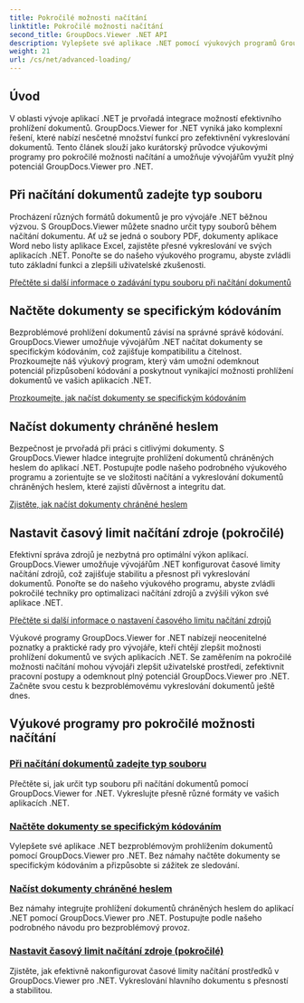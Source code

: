 ```yaml
---
title: Pokročilé možnosti načítání
linktitle: Pokročilé možnosti načítání
second_title: GroupDocs.Viewer .NET API
description: Vylepšete své aplikace .NET pomocí výukových programů GroupDocs.Viewer for .NET. Naučte se specifikovat typy souborů, spravovat kódování, načítat dokumenty chráněné heslem a další.
weight: 21
url: /cs/net/advanced-loading/
---
```

## Úvod

V oblasti vývoje aplikací .NET je prvořadá integrace možností efektivního prohlížení dokumentů. GroupDocs.Viewer for .NET vyniká jako komplexní řešení, které nabízí nesčetné množství funkcí pro zefektivnění vykreslování dokumentů. Tento článek slouží jako kurátorský průvodce výukovými programy pro pokročilé možnosti načítání a umožňuje vývojářům využít plný potenciál GroupDocs.Viewer pro .NET.

## Při načítání dokumentů zadejte typ souboru
Procházení různých formátů dokumentů je pro vývojáře .NET běžnou výzvou. S GroupDocs.Viewer můžete snadno určit typy souborů během načítání dokumentu. Ať už se jedná o soubory PDF, dokumenty aplikace Word nebo listy aplikace Excel, zajistěte přesné vykreslování ve svých aplikacích .NET. Ponořte se do našeho výukového programu, abyste zvládli tuto základní funkci a zlepšili uživatelské zkušenosti.

[Přečtěte si další informace o zadávání typu souboru při načítání dokumentů](./specify-file-type/)

## Načtěte dokumenty se specifickým kódováním
Bezproblémové prohlížení dokumentů závisí na správné správě kódování. GroupDocs.Viewer umožňuje vývojářům .NET načítat dokumenty se specifickým kódováním, což zajišťuje kompatibilitu a čitelnost. Prozkoumejte náš výukový program, který vám umožní odemknout potenciál přizpůsobení kódování a poskytnout vynikající možnosti prohlížení dokumentů ve vašich aplikacích .NET.

[Prozkoumejte, jak načíst dokumenty se specifickým kódováním](./load-documents-encoding/)

## Načíst dokumenty chráněné heslem
Bezpečnost je prvořadá při práci s citlivými dokumenty. S GroupDocs.Viewer hladce integrujte prohlížení dokumentů chráněných heslem do aplikací .NET. Postupujte podle našeho podrobného výukového programu a zorientujte se ve složitosti načítání a vykreslování dokumentů chráněných heslem, které zajistí důvěrnost a integritu dat.

[Zjistěte, jak načíst dokumenty chráněné heslem](./load-password-protected-document/)

## Nastavit časový limit načítání zdroje (pokročilé)
Efektivní správa zdrojů je nezbytná pro optimální výkon aplikací. GroupDocs.Viewer umožňuje vývojářům .NET konfigurovat časové limity načítání zdrojů, což zajišťuje stabilitu a přesnost při vykreslování dokumentů. Ponořte se do našeho výukového programu, abyste zvládli pokročilé techniky pro optimalizaci načítání zdrojů a zvýšili výkon své aplikace .NET.

[Přečtěte si další informace o nastavení časového limitu načítání zdrojů](./set-resource-loading-timeout/)

Výukové programy GroupDocs.Viewer for .NET nabízejí neocenitelné poznatky a praktické rady pro vývojáře, kteří chtějí zlepšit možnosti prohlížení dokumentů ve svých aplikacích .NET. Se zaměřením na pokročilé možnosti načítání mohou vývojáři zlepšit uživatelské prostředí, zefektivnit pracovní postupy a odemknout plný potenciál GroupDocs.Viewer pro .NET. Začněte svou cestu k bezproblémovému vykreslování dokumentů ještě dnes.
## Výukové programy pro pokročilé možnosti načítání
### [Při načítání dokumentů zadejte typ souboru](./specify-file-type/)
Přečtěte si, jak určit typ souboru při načítání dokumentů pomocí GroupDocs.Viewer for .NET. Vykreslujte přesně různé formáty ve vašich aplikacích .NET.
### [Načtěte dokumenty se specifickým kódováním](./load-documents-encoding/)
Vylepšete své aplikace .NET bezproblémovým prohlížením dokumentů pomocí GroupDocs.Viewer pro .NET. Bez námahy načtěte dokumenty se specifickým kódováním a přizpůsobte si zážitek ze sledování.
### [Načíst dokumenty chráněné heslem](./load-password-protected-document/)
Bez námahy integrujte prohlížení dokumentů chráněných heslem do aplikací .NET pomocí GroupDocs.Viewer pro .NET. Postupujte podle našeho podrobného návodu pro bezproblémový provoz.
### [Nastavit časový limit načítání zdroje (pokročilé)](./set-resource-loading-timeout/)
Zjistěte, jak efektivně nakonfigurovat časové limity načítání prostředků v GroupDocs.Viewer pro .NET. Vykreslování hlavního dokumentu s přesností a stabilitou.